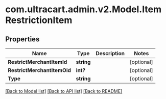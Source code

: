 # com.ultracart.admin.v2.Model.ItemRestrictionItem
## Properties

Name | Type | Description | Notes
------------ | ------------- | ------------- | -------------
**RestrictMerchantItemId** | **string** |  | [optional] 
**RestrictMerchantItemOid** | **int?** |  | [optional] 
**Type** | **string** |  | [optional] 

[[Back to Model list]](../README.md#documentation-for-models) [[Back to API list]](../README.md#documentation-for-api-endpoints) [[Back to README]](../README.md)

